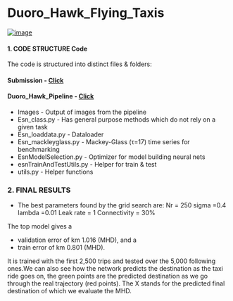 # Duoro_Hawk_Flying_Taxis

[![image](https://www.linkpicture.com/q/BMW-1.jpg)](https://www.linkpicture.com/view.phpimg=LPic63bf680209b2c372151899)


#### 1. CODE STRUCTURE Code
The code is structured into distinct files & folders:

#### Submission - [Click](https://github.com/Rupesh707/Duoro_Hawk_Flying_Taxis/tree/Master/submission_data%2Bparameters)

#### Duoro_Hawk_Pipeline - [Click](https://github.com/Rupesh707/Duoro_Hawk_Flying_Taxis)
- Images - Output of images from the pipeline
- Esn_class.py - Has general purpose methods which do not rely on a given task
- Esn_loaddata.py - Dataloader
- Esn_mackleyglass.py - Mackey-Glass (τ=17) time series for benchmarking
- EsnModelSelection.py - Optimizer for model building neural nets
- esnTrainAndTestUtils.py - Helper for train & test
- utils.py - Helper functions


### 2. FINAL RESULTS

- The best parameters found by the grid search are:
Nr = 250 sigma =0.4 lambda =0.01 Leak rate = 1 Connectivity = 30%

The top model gives a
- validation error of km 1.016 (MHD), and a
- train error of km 0.801 (MHD).

It is trained with the first 2,500 trips and tested over the 5,000 following ones.We can also see how the network predicts the destination as the taxi ride goes on, the green points are the predicted destination as we go through the real trajectory (red points). The X stands for the predicted final destination of which we evaluate the MHD.